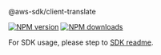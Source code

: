@aws-sdk/client-translate

[![NPM version](https://img.shields.io/npm/v/@aws-sdk/client-translate/rc.svg)](https://www.npmjs.com/package/@aws-sdk/client-translate)
[![NPM downloads](https://img.shields.io/npm/dm/@aws-sdk/client-translate.svg)](https://www.npmjs.com/package/@aws-sdk/client-translate)

For SDK usage, please step to [SDK readme](https://github.com/aws/aws-sdk-js-v3).
